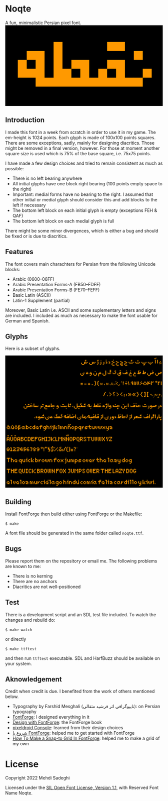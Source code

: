 # Noqte
A fun, minimalistic Persian pixel font.
![](noqte.png)

## Introduction
I made this font in a week from scratch in order to use it in my game. The em-height is 1024 points. Each glyph is made of 100x100 points squares. There are some exceptions, sadly, mainly for designing diacritics. Those might be removed in a final version, however. For those at moment another square size is used which is 75% of the base square, i.e. 75x75 points.

I have made a few design choices and tried to remain consistent as much as possible:
- There is no left bearing anywhere
- All initial glyphs have one block right bearing (100 points empty space to the right)
- Important: medial forms have no bearing to the right. I assumed that other initial or medial glyph should consider this and add blocks to the left if necessary
- The bottom left block on each initial glyph is empty (exceptions FEH & QAF)
- The bottom left block on each medial glyph is full

There might be some minor divergences, which is either a bug and should be fixed or is due to diacritics.

## Features
The font covers main charachters for Persian from the following Unicode blocks:
- Arabic (0600–06FF)
- Arabic Presentation Forms-A (FB50–FDFF)
- Arabic Presentation Forms-B (FE70–FEFF)
- Basic Latin (ASCII)
- Latin-1 Supplement (partial)

Moreover, Basic Latin i.e. ASCII and some suplementary letters and signs are included. I included as much as necessary to make the font usable for German and Spanish.

## Glyphs
Here is a subset of glyphs.

![](glyphs.png)

## Building
Install FontForge then build either using FontForge or the Makefile:

	$ make

A font file should be generated in the same folder called `noqte.ttf`.

## Bugs
Please report them on the repository or email me. The following problems are known to me:

- There is no kerning
- There are no anchors
- Diacritics are not well-positioned

## Test
There is a development script and an SDL test file included. To watch the changes and rebuild do:
	
    $ make watch

or directly

	$ make ttftest

and then run `ttftest` executable. SDL and HarfBuzz should be available on your system.

## Aknowledgement
Credit when credit is due. I benefited from the work of others mentioned below.

- Typography by Farshid Mesghali (تایپوگرافی اثر فرشید مثقالی): on Persian typography
- [FontForge](https://fontforge.org/): I designed everything in it
- [Design with FontForge](http://designwithfontforge.com): the FontForge book
- [pixeldroid Console](https://github.com/pixeldroid/fonts/tree/master/console): learned from their design choices
- [شروع با FontForge](http://rastikerdar.github.io/getting-started-with-fontforge/): helped me to get started with FontForge
- [How To Make a Snap-to Grid In FontForge](https://namethattech.wordpress.com/2017/03/22/how-to-make-a-snap-to-grid-in-fontforge/): helped me to make a grid of my own

# License
Copyright 2022 Mehdi Sadeghi

Licensed under the [SIL Open Font License, Version 1.1](LICENSE), with Reserved Font Name Noqte.
